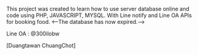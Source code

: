 This project was created to learn how to use server database online and code using PHP, JAVASCRIPT, MYSQL. With Line notify and Line OA APIs for booking food. 
<--The database has now expired.-->

Line OA : @300ilobw

[Duangtawan ChuangChot]
